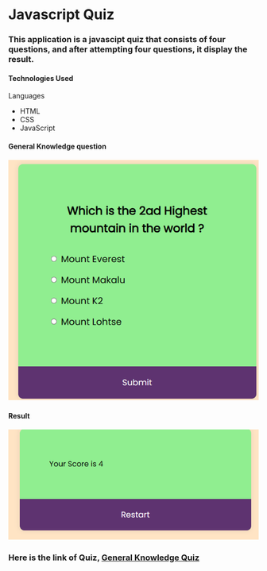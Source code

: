 # Javascript Quiz

### This application is a javascipt quiz that consists of four questions, and after attempting four questions, it display the result.

#### Technologies Used
Languages

* HTML
* CSS
* JavaScript 

#### General Knowledge question 
![insurting image](/assets/docs/general-knowledge-quizzes.png) 

#### Result 
![insurting image](/assets/docs/result-photo.png)

### Here is the link of Quiz, [General Knowledge Quiz](https://8000-muzaffarahmad1-quizinfo-7h7npmt93fw.ws-eu104.gitpod.io/)

